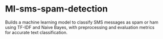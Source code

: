 # Ml-sms-spam-detection
Builds a machine learning model to classify SMS messages as spam or ham using TF-IDF and Naive Bayes, with preprocessing and evaluation metrics for accurate text classification.
